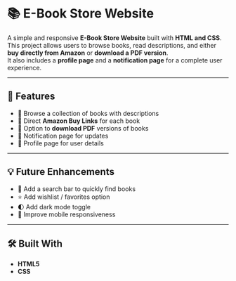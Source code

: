 # 📚 E-Book Store Website

A simple and responsive **E-Book Store Website** built with **HTML and CSS**.  
This project allows users to browse books, read descriptions, and either **buy directly from Amazon** or **download a PDF version**.  
It also includes a **profile page** and a **notification page** for a complete user experience.

---

## 🚀 Features
- 📖 Browse a collection of books with descriptions  
- 🛒 Direct **Amazon Buy Links** for each book  
- 📂 Option to **download PDF** versions of books  
- 🔔 Notification page for updates  
- 👤 Profile page for user details  
 

---

## 💡 Future Enhancements
- 🔎 Add a search bar to quickly find books  
- ⭐ Add wishlist / favorites option  
- 🌓 Add dark mode toggle  
- 📱 Improve mobile responsiveness  

---

## 🛠️ Built With
- **HTML5**  
- **CSS**  


